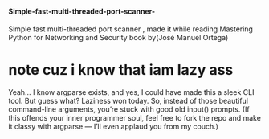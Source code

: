 #### Simple-fast-multi-threaded-port-scanner-
Simple fast multi-threaded port scanner , made it while reading Mastering Python for Networking and Security book by(José Manuel Ortega)
# note cuz i know that iam lazy ass 
Yeah… I know argparse exists, and yes, I could have made this a sleek CLI tool. But guess what? Laziness won today. So, instead of those beautiful command-line arguments, you’re stuck with good old input() prompts.
(If this offends your inner programmer soul, feel free to fork the repo and make it classy with argparse — I’ll even applaud you from my couch.)

